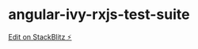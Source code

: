 # angular-ivy-rxjs-test-suite

[Edit on StackBlitz ⚡️](https://stackblitz.com/edit/angular-ivy-rxjs-test-suite)